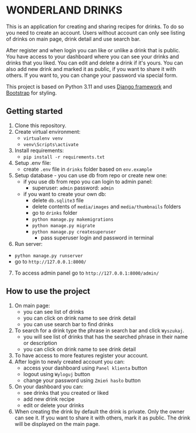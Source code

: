# WONDERLAND DRINKS

This is an application for creating and sharing recipes for drinks. To do so you need to create an account. Users
without account can only see listing of drinks on main page, drink detail and use search bar.

After register and when login you can like or unlike a drink that is public. You have access to your dashboard where you
can see your drinks and drinks that you liked. You can edit and delete a drink if it's yours. You can also add new drink
and marked it as public, if you want to share it with others.
If you want to, you can change your password via special form.

This project is based on Python 3.11 and uses [Django framework](https://www.djangoproject.com/)
and [Bootstrap](https://getbootstrap.com/) for styling.

## Getting started

1. Clone this repository.
2. Create virtual environment:
    - `virtualenv venv`
    - `venv\Scripts\activate`
3. Install requirements:
    - `pip install -r requirements.txt`
4. Setup .env file:
    - create `.env` file in `drinks` folder based on `env.example`
5. Setup database - you can use db from repo or create new one:
    - if you use db from repo you can login to admin panel:
        - superuser: `admin` password: `admin`
    - if you want to create your own db:
        - delete `db.sqlite3` file
        - delete contents of `media/images` and `media/thumbnails` folders
        - go to `drinks` folder
        - `python manage.py makemigrations`
        - `python manage.py migrate`
        - `python manage.py createsuperuser`
            - pass superuser login and password in terminal
6. Run server:

- `python manage.py runserver`
- go to `http://127.0.0.1:8000/`

7. To access admin panel go to `http://127.0.0.1:8000/admin/`

## How to use the project

1. On main page:
    - you can see list of drinks
    - you can click on drink name to see drink detail
    - you can use search bar to find drinks
2. To search for a drink type the phrase in search bar and click `Wyszukaj`.
    - you will see list of drinks that has the searched phrase in their name or description
    - you can click on drink name to see drink detail
3. To have access to more features register your account.
4. After login to newly created account you can:
    - access your dashboard using `Panel klienta` button
    - logout using `Wyloguj` button
    - change your password using `Zmień hasło` button
5. On your dashboard you can:
    - see drinks that you created or liked
    - add new drink recipe
    - edit or delete your drinks
6. When creating the drink by default the drink is private. Only the owner can see it.
   If you want to share it with others, mark it as public. The drink will be displayed on the main page.


   

